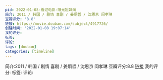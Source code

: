 ```yaml
---
pid: 2022-01-08-看过电影-阳光姐妹淘
简介: 2011 / 韩国 / 剧情 喜剧 / 姜炯哲 / 沈恩京 闵孝琳
豆瓣评分: '8.8'
链接: https://movie.douban.com/subject/4917726/
创建时间: '2022-01-08 19:07:14'
我的评分:
标签:
评论:
tags: [douban]
categories: [timeline]
---
```

简介:2011 / 韩国 / 剧情 喜剧 / 姜炯哲 / 沈恩京 闵孝琳
豆瓣评分:8.8
[链接](https://movie.douban.com/subject/4917726/)
我的评分:
标签:
评论:

